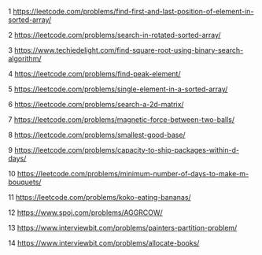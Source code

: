 
1 https://leetcode.com/problems/find-first-and-last-position-of-element-in-sorted-array/ 

2 https://leetcode.com/problems/search-in-rotated-sorted-array/

3 https://www.techiedelight.com/find-square-root-using-binary-search-algorithm/ 

4 https://leetcode.com/problems/find-peak-element/

5 https://leetcode.com/problems/single-element-in-a-sorted-array/

6 https://leetcode.com/problems/search-a-2d-matrix/

7 https://leetcode.com/problems/magnetic-force-between-two-balls/

8 https://leetcode.com/problems/smallest-good-base/

9 https://leetcode.com/problems/capacity-to-ship-packages-within-d-days/

10 https://leetcode.com/problems/minimum-number-of-days-to-make-m-bouquets/ 

11 https://leetcode.com/problems/koko-eating-bananas/

12 https://www.spoj.com/problems/AGGRCOW/ 

13 https://www.interviewbit.com/problems/painters-partition-problem/    

14 https://www.interviewbit.com/problems/allocate-books/ 

